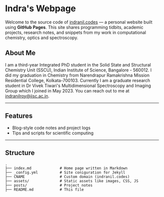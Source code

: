 # Indra's Webpage

Welcome to the source code of [indranil.codes](https://indranil.codes) — a personal website built using **GitHub Pages**. This site shares programming tidbits, academic projects, research notes, and snippets from my work in computational chemistry, optics and spectroscopy.

## About Me

I am a third-year Integrated PhD student in the Solid State and Structural Chemistry Unit (SSCU), Indian Institute of Science, Bangalore - 560012.  I did my graduation in Chemistry from Narendrapur Ramakrishna Mission Residential College, Kolkata-700103.
Currently I am a graduate research student in Dr Vivek Tiwari's Multidimensional Spectroscopy and Imaging Group which I joined in May 2023.
You can reach out to me at [indranilroy@iisc.ac.in](indranilroy@iisc.ac.in). 

---

## Features

- Blog-style code notes and project logs
- Tips and scripts for scientific computing

---

## Structure

```plaintext
.
├── index.md             # Home page written in Markdown
├── _config.yml          # Site coniguration for Jekyll
├── CNAME                # Custom domain (indranil.codes)
├── assets/              # Static assets like images, CSS, JS
├── posts/               # Project notes
├── README.md            # This file
